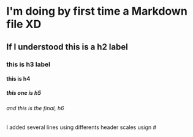 # I'm doing by first time a Markdown file XD
## If I understood this is a h2 label
### this is h3 label
#### this is h4
##### this one is h5
###### and this is the final, h6

I added several lines using differents header scales usign #
